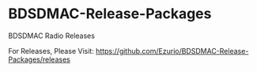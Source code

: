 # BDSDMAC-Release-Packages
BDSDMAC Radio Releases

For Releases, Please Visit: https://github.com/Ezurio/BDSDMAC-Release-Packages/releases
